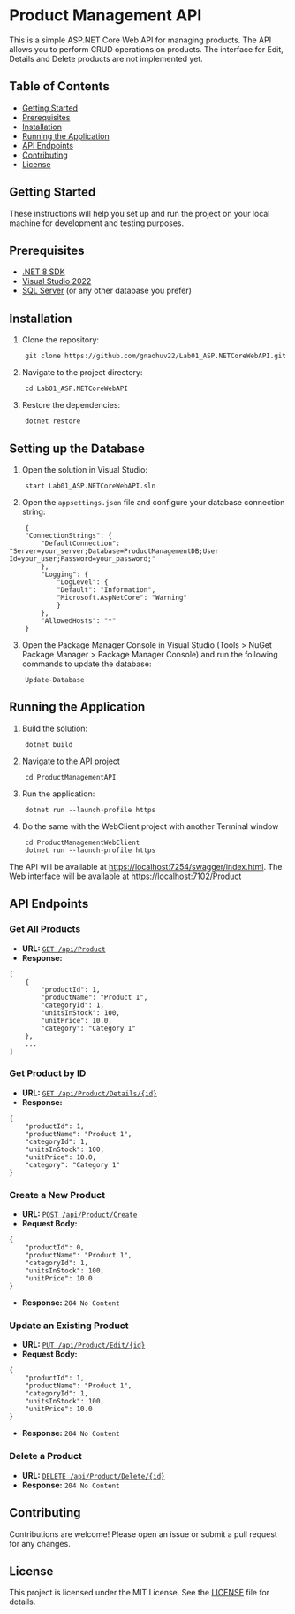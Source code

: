 # Product Management API

This is a simple ASP.NET Core Web API for managing products. The API allows you to perform CRUD operations on products. The interface for Edit, Details and Delete products are not implemented yet.

## Table of Contents

- [Getting Started](#getting-started)
- [Prerequisites](#prerequisites)
- [Installation](#installation)
- [Running the Application](#running-the-application)
- [API Endpoints](#api-endpoints)
- [Contributing](#contributing)
- [License](#license)

## Getting Started

These instructions will help you set up and run the project on your local machine for development and testing purposes.

## Prerequisites

- [.NET 8 SDK](https://dotnet.microsoft.com/download/dotnet/8.0)
- [Visual Studio 2022](https://visualstudio.microsoft.com/vs/)
- [SQL Server](https://www.microsoft.com/en-us/sql-server/sql-server-downloads) (or any other database you prefer)

## Installation

1. Clone the repository:
```
    git clone https://github.com/gnaohuv22/Lab01_ASP.NETCoreWebAPI.git
```
2. Navigate to the project directory:
```
    cd Lab01_ASP.NETCoreWebAPI
```

3. Restore the dependencies:
```
    dotnet restore
```

## Setting up the Database

1. Open the solution in Visual Studio:
```
    start Lab01_ASP.NETCoreWebAPI.sln
```

2. Open the `appsettings.json` file and configure your database connection string:
```
    {
    "ConnectionStrings": {
        "DefaultConnection": "Server=your_server;Database=ProductManagementDB;User Id=your_user;Password=your_password;"
        },
        "Logging": {
            "LogLevel": {
            "Default": "Information",
            "Microsoft.AspNetCore": "Warning"
            }
        },
        "AllowedHosts": "*"
    }
```

3. Open the Package Manager Console in Visual Studio (Tools > NuGet Package Manager > Package Manager Console) and run the following commands to  update the database:
```
    Update-Database
```

## Running the Application

1. Build the solution:
```
    dotnet build
```

2. Navigate to the API project
```
    cd ProductManagementAPI
```
   
3. Run the application:
```
    dotnet run --launch-profile https
```

4. Do the same with the WebClient project with another Terminal window
```
    cd ProductManagementWebClient
    dotnet run --launch-profile https
```

The API will be available at [https://localhost:7254/swagger/index.html](https://localhost:7254/swagger/index.html).
The Web interface will be available at [https://localhost:7102/Product](https://localhost:7102/Product)

## API Endpoints

### Get All Products

- **URL:** [`GET /api/Product`](https://localhost:7254/api/Product)
- **Response:**
```
[
    {
        "productId": 1,
        "productName": "Product 1",
        "categoryId": 1,
        "unitsInStock": 100,
        "unitPrice": 10.0,
        "category": "Category 1"
    },
    ...
]
```
### Get Product by ID

- **URL:** [`GET /api/Product/Details/{id}`](https://localhost:7254/api/Product/Details/1)
- **Response:**
```
{
    "productId": 1,
    "productName": "Product 1",
    "categoryId": 1,
    "unitsInStock": 100,
    "unitPrice": 10.0,
    "category": "Category 1"
}
```

### Create a New Product

- **URL:** [`POST /api/Product/Create`](https://localhost:7254/api/Product/Create)
- **Request Body:**
```
{
    "productId": 0,
    "productName": "Product 1",
    "categoryId": 1,
    "unitsInStock": 100,
    "unitPrice": 10.0
}
```
- **Response:** `204 No Content`

### Update an Existing Product

- **URL:** [`PUT /api/Product/Edit/{id}`](https://localhost:7254/api/Product/Edit/1)
- **Request Body:**
```
{
    "productId": 1,
    "productName": "Product 1",
    "categoryId": 1,
    "unitsInStock": 100,
    "unitPrice": 10.0
}
```

- **Response:** `204 No Content`

### Delete a Product

- **URL:** [`DELETE /api/Product/Delete/{id}`](https://localhost:7254/api/Product/Delete/1)
- **Response:** `204 No Content`

## Contributing

Contributions are welcome! Please open an issue or submit a pull request for any changes.

## License

This project is licensed under the MIT License. See the [LICENSE](LICENSE) file for details.
    
